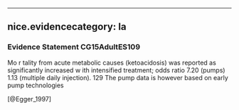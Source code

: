 
---
nice.evidencecategory: Ia
---

### Evidence Statement CG15AdultES109
Mo r tality from acute metabolic causes (ketoacidosis) was reported as significantly increased w ith intensified treatment; odds ratio 7.20 (pumps) 1.13 (multiple daily injection). 129 The pump data is however based on early pump technologies

[@Egger_1997]

